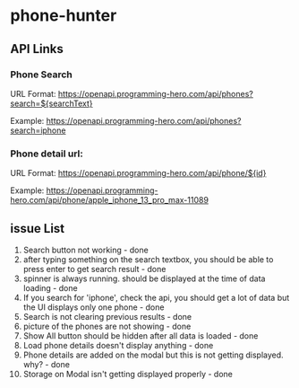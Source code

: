 # phone-hunter

## API Links

### Phone Search
URL Format: https://openapi.programming-hero.com/api/phones?search=${searchText}

Example: https://openapi.programming-hero.com/api/phones?search=iphone


### Phone detail url:
URL Format: https://openapi.programming-hero.com/api/phone/${id}


Example: https://openapi.programming-hero.com/api/phone/apple_iphone_13_pro_max-11089


## issue List
1. Search button not working - done
2. after typing something on the search textbox, you should be able to press enter to get search result - done
3. spinner is always running. should be displayed at the time of data loading - done
4. If you search for 'iphone', check the api, you should get a lot of data but the UI displays only one phone - done
5. Search is not clearing previous results - done
6. picture of the phones are not showing - done
7. Show All button should be hidden after all data is loaded - done
8. Load phone details doesn't display anything - done
9. Phone details are added on the modal but this is not getting displayed. why? - done
10. Storage on Modal isn't getting displayed properly - done
